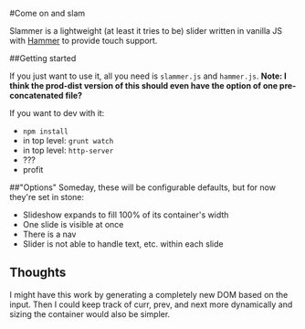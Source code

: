 #Come on and slam

Slammer is a lightweight (at least it tries to be) slider written in vanilla JS with [Hammer](http://hammerjs.github.io/) to provide touch support.


##Getting started

If you just want to use it, all you need is `slammer.js` and `hammer.js`. **Note: I think the prod-dist version of this should even have the option of one pre-concatenated file?**

If you want to dev with it:

- `npm install`
- in top level: `grunt watch`
- in top level: `http-server`
- ???
- profit

##"Options"
Someday, these will be configurable defaults, but for now they're set in stone:

- Slideshow expands to fill 100% of its container's width
- One slide is visible at once
- There is a nav
- Slider is not able to handle text, etc. within each slide

## Thoughts

I might have this work by generating a completely new DOM based on the input. Then I could keep track of curr, prev, and next more dynamically and sizing the container would also be simpler.
